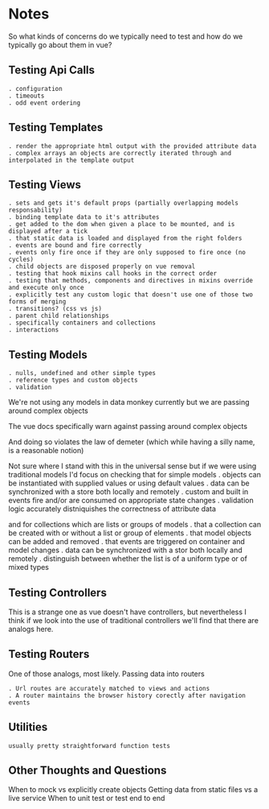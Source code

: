 # Notes

So what kinds of concerns do we typically need to test and how do we typically go about them in vue?

## Testing Api Calls
    . configuration
    . timeouts    
    . odd event ordering

## Testing Templates
    . render the appropriate html output with the provided attribute data
    . complex arrays an objects are correctly iterated through and interpolated in the template output

## Testing Views
    . sets and gets it's default props (partially overlapping models responsability) 
    . binding template data to it's attributes 
    . get added to the dom when given a place to be mounted, and is displayed after a tick
    . that static data is loaded and displayed from the right folders
    . events are bound and fire correctly
    . events only fire once if they are only supposed to fire once (no cycles)
    . child objects are disposed properly on vue removal
    . testing that hook mixins call hooks in the correct order
    . testing that methods, components and directives in mixins override and execute only once
    . explicitly test any custom logic that doesn't use one of those two forms of merging
    . transitions? (css vs js) 
    . parent child relationships
    . specifically containers and collections
    . interactions    

## Testing Models    
    . nulls, undefined and other simple types
    . reference types and custom objects
    . validation

We're not using any models in data monkey currently but we are passing around complex objects

The vue docs specifically warn against passing around complex objects 

And doing so violates the law of demeter (which while having a silly name, is a reasonable notion)

Not sure where I stand with this in the universal sense but if we were using traditional models 
I'd focus on checking that for simple models
    . objects can be instantiated with supplied values or using default values
    . data can be synchronized with a store both locally and remotely
    . custom and built in events fire and/or are consumed on appropriate state changes
    . validation logic accurately distniquishes the correctness of attribute data

and for collections which are lists or groups of models
    . that a collection can be created with or without a list or group of elements
    . that model objects can be added and removed
    . that events are triggered on container and model changes
    . data can be synchronized with a stor both locally and remotely
    . distinguish between whether the list is of a uniform type or of mixed types

## Testing Controllers

This is a strange one as vue doesn't have controllers, but nevertheless I think if we look into the use of traditional controllers we'll find that there are analogs here.

## Testing Routers
   
One of those analogs, most likely. Passing data into routers

    . Url routes are accurately matched to views and actions
    . A router maintains the browser history corectly after navigation events
    
## Utilities
    
    usually pretty straightforward function tests

## Other Thoughts and Questions

When to mock vs explicitly create objects
Getting data from static files vs a live service
When to unit test or test end to end